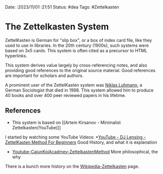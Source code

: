 Date: :2023/11/01 :21:51
Status: #dea
Tags: #Zettelkasten

# The Zettelkasten System

ZettelKasten is German for "slip box", or a box of index card file, like they used to use in libraries.  In the 20th century (1900s), such systems were based on 3x5 cards.   This system is often cited as a precursor to HTML hyperlinks.

This system derives value largely by  cross-referencing notes, and also providing good references to the original source material.  Good references are important for scholars and authors.

A prominent user of the ZettelKasten system was [Niklas Luhmann](https://en.wikipedia.org/wiki/Niklas_Luhmann), a German Sociologist that died in 1998.  This system allowed him to produce 40 books and over 400 peer reviewed papers in his lifetime. 
## References 
* This system is based on [[Artem Kirsanov - Minimalist Zettelkasten(YouTube)]]

I started by watching some YouTube Videos:
*[YouTube - DJ Lensing - ZettelKasten Method For Beginners](https://www.youtube.com/watch?v=CAerQtNkGT0)  Good History, and what it is explanation
* [Youtube-CajunKoiAcadmey-ZettelkastenMethod](https://www.youtube.com/watch?v=wFZHuWLA09M)  More philosophical, the why 

There is a bunch more history on the [Wikipedia-Zettelkasten](https://en.wikipedia.org/wiki/Zettelkasten) page.
